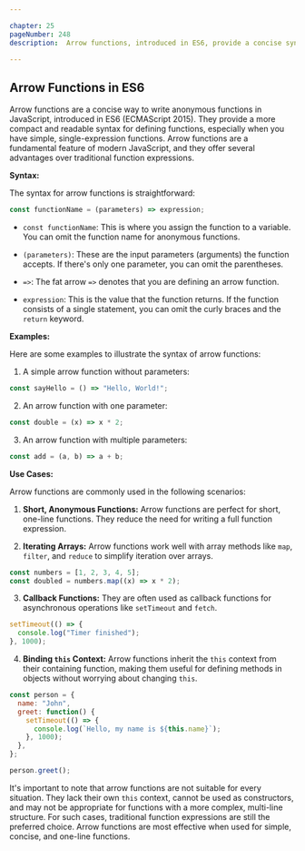 ```yaml
---

chapter: 25
pageNumber: 248
description:  Arrow functions, introduced in ES6, provide a concise syntax for defining functions in JavaScript. They are ideal for short, single-expression functions and offer simplicity and clarity, often used for iterating over arrays and defining compact callback functions. Arrow functions are known for their efficiency and readability.

---
```


## Arrow Functions in ES6

Arrow functions are a concise way to write anonymous functions in JavaScript, introduced in ES6 (ECMAScript 2015). They provide a more compact and readable syntax for defining functions, especially when you have simple, single-expression functions. Arrow functions are a fundamental feature of modern JavaScript, and they offer several advantages over traditional function expressions.

**Syntax:**

The syntax for arrow functions is straightforward:

```javascript
const functionName = (parameters) => expression;
```

- `const functionName`: This is where you assign the function to a variable. You can omit the function name for anonymous functions.

- `(parameters)`: These are the input parameters (arguments) the function accepts. If there's only one parameter, you can omit the parentheses.

- `=>`: The fat arrow `=>` denotes that you are defining an arrow function.

- `expression`: This is the value that the function returns. If the function consists of a single statement, you can omit the curly braces and the `return` keyword.

**Examples:**

Here are some examples to illustrate the syntax of arrow functions:

1. A simple arrow function without parameters:

```javascript
const sayHello = () => "Hello, World!";
```

2. An arrow function with one parameter:

```javascript
const double = (x) => x * 2;
```

3. An arrow function with multiple parameters:

```javascript
const add = (a, b) => a + b;
```

**Use Cases:**

Arrow functions are commonly used in the following scenarios:

1. **Short, Anonymous Functions:** Arrow functions are perfect for short, one-line functions. They reduce the need for writing a full function expression.

2. **Iterating Arrays:** Arrow functions work well with array methods like `map`, `filter`, and `reduce` to simplify iteration over arrays.

```javascript
const numbers = [1, 2, 3, 4, 5];
const doubled = numbers.map((x) => x * 2);
```

3. **Callback Functions:** They are often used as callback functions for asynchronous operations like `setTimeout` and `fetch`.

```javascript
setTimeout(() => {
  console.log("Timer finished");
}, 1000);
```

4. **Binding `this` Context:** Arrow functions inherit the `this` context from their containing function, making them useful for defining methods in objects without worrying about changing `this`.

```javascript
const person = {
  name: "John",
  greet: function() {
    setTimeout(() => {
      console.log(`Hello, my name is ${this.name}`);
    }, 1000);
  },
};

person.greet();
```

It's important to note that arrow functions are not suitable for every situation. They lack their own `this` context, cannot be used as constructors, and may not be appropriate for functions with a more complex, multi-line structure. For such cases, traditional function expressions are still the preferred choice. Arrow functions are most effective when used for simple, concise, and one-line functions.

